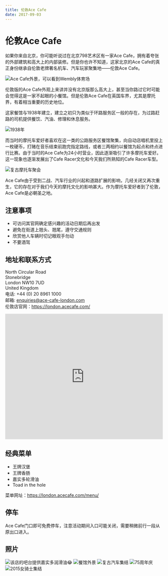 ```yaml
---
title: 伦敦Ace Cafe
date: 2017-09-03
---
```


# 伦敦Ace Cafe

如果你来自北京，你可能听说过在北京798艺术区有一家Ace Cafe，拥有着夸张的外部建筑和高大上的内部装修。但是你也许不知道，这家北京的Ace Cafe的真正身份继承自伦敦老牌著名机车、汽车玩家聚集地——伦敦Ace Cafe。

![Ace Cafe外景，可以看到Wembly体育场](/resources/ace-cafe/ace-wembley-arch.jpg)

伦敦版的Ace Cafe外观上来讲并没有北京版那么高大上，甚至当你路过它时可能会觉得这是一家不起眼的小餐馆。但是伦敦Ace Cafe在英国车界，尤其是摩托界，有着相当重要的历史地位。

这家餐馆与1938年建立，建立之初只为类似于环路服务区一般的存在，为过路赶路的司机提供餐饮、汽油、修理和休息服务。

![1938年](/resources/ace-cafe/ace-cafe-1938.jpg)

而当时的摩托车爱好者喜欢在这一类的公路服务区餐馆聚集，向自动店唱机里投上一枚硬币，打赌在音乐结束前跑完指定路线，或者三两相约以餐馆为起点和终点进行比赛。由于当时的Ace Cafe为24小时营业，因此逐渐吸引了许多摩托车爱好。这一现象也逐渐发展出了Cafe Racer文化和今天我们所熟知的Cafe Racer车型。

![复古摩托车聚会](/resources/ace-cafe/vintage-bikes.jpg)

Ace Cafe由于受到二战、汽车行业的兴起和道路扩展的影响，几经关闭又再次重生，它的存在对于我们今天的摩托文化的影响甚大。作为摩托车爱好者到了伦敦，Ace Cafe是必朝圣之地。

## 注意事项

* 可访问其官网确定感兴趣的活动日期后再出发
* 避免在街道上翘头、翘尾，遵守交通规则
* 欣赏他人车辆时切记眼观手勿动
* 不要酒驾

## 地址和联系方式

North Circular Road<br>
Stonebridge<br>
London NW10 7UD<br>
United Kingdom<br>
电话: +44 (0) 20 8961 1000<br>
邮箱: enquiries@ace-cafe-london.com<br>
伦敦店官网：https://london.acecafe.com/<br>

<iframe src="https://www.google.com/maps/embed?pb=!1m18!1m12!1m3!1d692.2798875077109!2d-0.27794097793044537!3d51.54115944051265!2m3!1f0!2f0!3f0!3m2!1i1024!2i768!4f13.1!3m3!1m2!1s0x4876118bdb14fa5b%3A0x7a9994d09110e782!2sLondon+NW10+7UD!5e1!3m2!1sen!2suk!4v1504422679484" frameborder="0" style="width: 100%; height: 400px; border:0" allowfullscreen></iframe>


## 经典菜单

* 王牌汉堡
* 王牌香肠
* 嘉实多轮滑油
* Toad in the hole

菜单网址：https://london.acecafe.com/menu/

## 停车

Ace Cafe门口即可免费停车，注意活动期间入口可能关闭，需要稍微前行一段从原出口进入。

## 照片

![该店的吧台提供嘉实多润滑油😂](/resources/ace-cafe/castrol-served-on-bar.jpg)
![餐馆外景](/resources/ace-cafe/outside.jpg)
![复古汽车集结](/resources/ace-cafe/vintage-cars.jpg)
![75周年庆](/resources/ace-cafe/ace-75th-x2.jpg)
![2015女骑士集结](/resources/ace-cafe/female-rider-event.gif)
